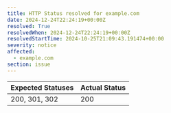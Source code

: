 ```yaml
---
title: HTTP Status resolved for example.com
date: 2024-12-24T22:24:19+00:00Z
resolved: True
resolvedWhen: 2024-12-24T22:24:19+00:00Z
resolvedStartTime: 2024-10-25T21:09:43.191474+00:00
severity: notice
affected:
  - example.com
section: issue
---
```


| Expected Statuses | Actual Status  |
|-------------------|----------------|
| 200, 301, 302 | 200 |

